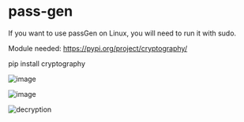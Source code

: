 # pass-gen

If you want to use passGen on Linux, you will need to run it with sudo.

Module needed: https://pypi.org/project/cryptography/

pip install cryptography


![image](https://user-images.githubusercontent.com/97634536/192098749-e2571047-d1f6-4865-aedd-d9fcc45095e3.png)

![image](https://user-images.githubusercontent.com/97634536/192098787-05d07604-9e54-4fba-b8d3-c62c671a8456.png)

![decryption](https://user-images.githubusercontent.com/97634536/197052727-54680b0c-3493-4593-b054-890e5c934246.png)
